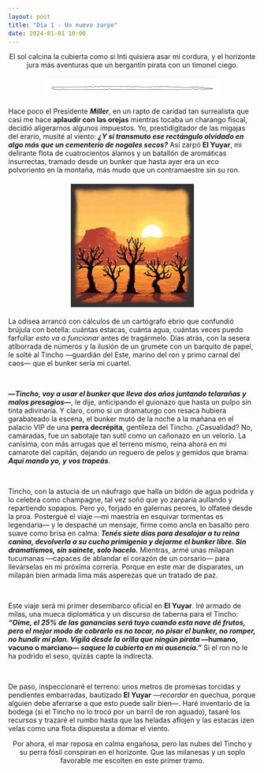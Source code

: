 ```yaml
---
layout: post
title: "Día 1 - Un nuevo zarpe"
date: 2024-01-01 10:00
---
```

<div style="text-align: center;">
  <p>El sol calcina la cubierta como si Inti quisiera asar mi cordura, y el horizonte jura más aventuras que un bergantín pirata con un timonel ciego.</p>
</div>

<img src="/assets/images/separador.png" alt="Separador" style="display: block; margin: 20px auto;">

Hace poco el Presidente **_Miller_**, en un rapto de caridad tan surrealista que casi me hace **aplaudir con las orejas** mientras tocaba un charango fiscal, decidió aligerarnos algunos impuestos. Yo, prestidigitador de las migajas del erario, musité al viento: **_¿Y si transmuto ese rectángulo olvidado en algo más que un **cementerio de nogales** secos?_** Así zarpó **El Yuyar**, mi delirante flota de cuatrocientos álamos y un batallón de aromáticas insurrectas, tramado desde un bunker que hasta ayer era un eco polvoriento en la montaña, más mudo que un contramaestre sin su ron.

<img src="/assets/images/nogales.jpg" alt="Nogales Secos" style="display: block; margin: 20px auto;">

La odisea arrancó con cálculos de un cartógrafo ebrio que confundió brújula con botella: cuántas estacas, cuánta agua, cuántas veces puedo farfullar _esto va a funcionar_ antes de tragármelo. Días atrás, con la sesera atiborrada de números y la ilusión de un grumete con un barquito de papel, le solté al Tincho —guardián del Este, marino del ron y primo carnal del caos— que el bunker sería mi cuartel.

<br>

**—_Tincho, voy a usar el bunker que lleva dos años juntando telarañas y malos presagios_—**, le dije, anticipando el guionazo que hasta un pulpo sin tinta adivinaría. Y claro, como si un dramaturgo con resaca hubiera garabateado la escena, el bunker mutó de la noche a la mañana en el palacio VIP de una **perra decrépita**, gentileza del Tincho. ¿Casualidad? No, camaradas, fue un sabotaje tan sutil como un cañonazo en un velorio. La canísima, con más arrugas que el terreno mismo, reina ahora en mi camarote del capitán, dejando un reguero de pelos y gemidos que brama: **_Aquí mando yo, y vos trapeás_**.

<br>

Tincho, con la astucia de un náufrago que halla un bidón de agua podrida y lo celebra como champagne, tal vez soñó que yo zarparía aullando y repartiendo sopapos. Pero yo, forjado en galernas peores, lo olfateé desde la proa. Postergué el viaje —mi maestría en esquivar tormentas es legendaria— y le despaché un mensaje, firme como ancla en basalto pero suave como brisa en calma: **_Tenés siete días para desalojar a tu reina canina, devolverla a su cucha primigenia y dejarme el bunker libre. Sin dramatismos, sin sainete, solo hacelo._** Mientras, armé unas milapan tucumanas —capaces de ablandar el corazón de un corsario— para llevárselas en mi próxima correría. Porque en este mar de disparates, un milapán bien armada lima más asperezas que un tratado de paz.

<br>

Este viaje será mi primer desembarco oficial en **El Yuyar**. Iré armado de milas, una mueca diplomática y un discurso de taberna para el Tincho: **_“Oíme, el 25% de las ganancias será tuyo cuando esta nave dé frutos, pero el mejor modo de cobrarlo es no tocar, no pisar el bunker, no romper, no hundir mi plan. Vigilá desde la orilla que ningún pirata_ —humano, vacuno o marciano— _saquee la cubierta en mi ausencia.”_** Si el ron no le ha podrido el seso, quizás capte la indirecta.

<br>

De paso, inspeccionaré el terreno: unos metros de promesas torcidas y pendientes embarradas, bautizado **El Yuyar** —_recordar_ en quechua, porque alguien debe aferrarse a que esto puede salir bien—. Haré inventario de la bodega (si el Tincho no lo trocó por un barril de ron aguado), tasaré los recursos y trazaré el rumbo hasta que las heladas aflojen y las estacas izen velas como una flota dispuesta a domar el viento.

<div style="text-align: center;">
  <p>Por ahora, el mar reposa en calma engañosa, pero las nubes del Tincho y su perra fósil conspiran en el horizonte. Que las milanesas y un soplo favorable me escolten en este primer tramo.</p>
</div>
